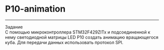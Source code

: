 # P10-animation
---
Задание  
С помощью микроконтроллера STM32F429ZITx и подсоединенной к нему светодиодной матрицы LED P10 создать анимацию вращающегося куба. Для передачи данных использовать протокол SPI.

